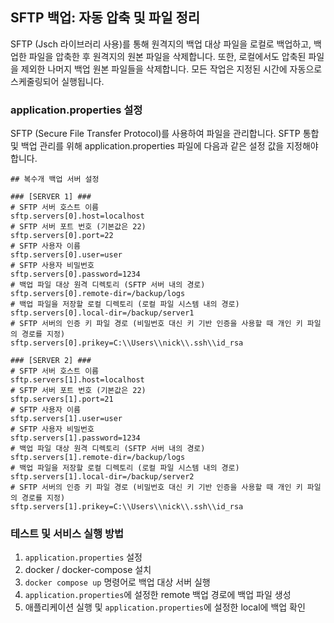 ## SFTP 백업: 자동 압축 및 파일 정리

SFTP (Jsch 라이브러리 사용)를 통해 원격지의 백업 대상 파일을 로컬로 백업하고, 백업한 파일을 압축한 후 원격지의 원본 파일을 삭제합니다. 또한, 로컬에서도 압축된 파일을 제외한 나머지 백업 원본 파일들을 삭제합니다. 모든 작업은 지정된 시간에 자동으로 스케줄링되어 실행됩니다.

### application.properties 설정
SFTP (Secure File Transfer Protocol)를 사용하여 파일을 관리합니다. SFTP 통합 및 백업 관리를 위해 application.properties 파일에 다음과 같은 설정 값을 지정해야 합니다.

```properties
## 복수개 백업 서버 설정

### [SERVER 1] ###
# SFTP 서버 호스트 이름
sftp.servers[0].host=localhost
# SFTP 서버 포트 번호 (기본값은 22)
sftp.servers[0].port=22
# SFTP 사용자 이름
sftp.servers[0].user=user
# SFTP 사용자 비밀번호
sftp.servers[0].password=1234
# 백업 파일 대상 원격 디렉토리 (SFTP 서버 내의 경로)
sftp.servers[0].remote-dir=/backup/logs
# 백업 파일을 저장할 로컬 디렉토리 (로컬 파일 시스템 내의 경로)
sftp.servers[0].local-dir=/backup/server1
# SFTP 서버의 인증 키 파일 경로 (비밀번호 대신 키 기반 인증을 사용할 때 개인 키 파일의 경로를 지정)
sftp.servers[0].prikey=C:\\Users\\nick\\.ssh\\id_rsa

### [SERVER 2] ###
# SFTP 서버 호스트 이름
sftp.servers[1].host=localhost
# SFTP 서버 포트 번호 (기본값은 22)
sftp.servers[1].port=21
# SFTP 사용자 이름
sftp.servers[1].user=user
# SFTP 사용자 비밀번호
sftp.servers[1].password=1234
# 백업 파일 대상 원격 디렉토리 (SFTP 서버 내의 경로)
sftp.servers[1].remote-dir=/backup/logs
# 백업 파일을 저장할 로컬 디렉토리 (로컬 파일 시스템 내의 경로)
sftp.servers[1].local-dir=/backup/server2
# SFTP 서버의 인증 키 파일 경로 (비밀번호 대신 키 기반 인증을 사용할 때 개인 키 파일의 경로를 지정)
sftp.servers[1].prikey=C:\\Users\\nick\\.ssh\\id_rsa
```

### 테스트 및 서비스 실행 방법 
1. `application.properties` 설정
2. docker / docker-compose 설치
3. `docker compose up` 명령어로 백업 대상 서버 실행
4. `application.properties`에 설정한 remote 백업 경로에 백업 파일 생성 
5. 애플리케이션 실행 및 `application.properties`에 설정한 local에 백업 확인
